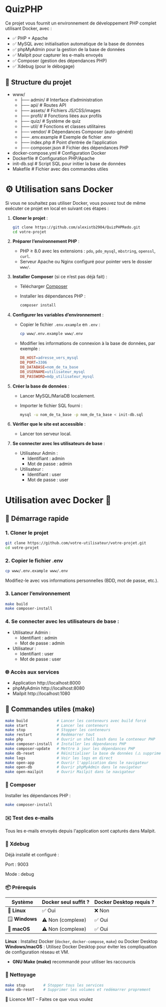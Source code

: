 # QuizPHP

Ce projet vous fournit un environnement de développement PHP complet utilisant Docker, avec :

-   ✅ PHP + Apache
-   ✅ MySQL avec initialisation automatique de la base de données
-   ✅ phpMyAdmin pour la gestion de la base de données
-   ✅ Mailpit pour capturer les e-mails envoyés
-   ✅ Composer (gestion des dépendances PHP)
-   ✅ Xdebug (pour le débogage)

## 📁 Structure du projet

-   www/
    -   ├── admin/ # Interface d’administration
    -   ├── api/ # Routes API
    -   ├── assets/ # Fichiers JS/CSS/images
    -   ├── profil/ # Fonctions liées aux profils
    -   ├── quiz/ # Système de quiz
    -   ├── util/ # Fonctions et classes utilitaires
    -   ├── vendor/ # Dépendances Composer (auto-généré)
    -   ├── .env.example # Exemple de fichier .env
    -   ├── index.php # Point d’entrée de l’application
    -   ├── composer.json # Fichier des dépendances PHP
-   docker-compose.yml # Configuration Docker
-   Dockerfile # Configuration PHP/Apache
-   init-db.sql # Script SQL pour initier la base de données
-   Makefile # Fichier avec des commandes utiles

# ⚙️ Utilisation sans Docker

Si vous ne souhaitez pas utiliser Docker, vous pouvez tout de même exécuter ce projet en local en suivant ces étapes :

1.  **Cloner le projet** :

    ```bash
    git clone https://github.com/alexistb2904/QuizPHPRedo.git
    cd votre-projet
    ```

2.  **Préparer l’environnement PHP** :

    -   PHP ≥ 8.0 avec les extensions : `pdo`, `pdo_mysql`, `mbstring`, `openssl`, `curl`.
    -   Serveur Apache ou Nginx configuré pour pointer vers le dossier `www/`.

3.  **Installer Composer** (si ce n’est pas déjà fait) :

    -   Télécharger [Composer](https://getcomposer.org/)
    -   Installer les dépendances PHP :

        ```bash
        composer install
        ```

4.  **Configurer les variables d’environnement** :

    -   Copier le fichier `.env.example` en `.env` :

        ```bash
        cp www/.env.example www/.env
        ```

    -   Modifier les informations de connexion à la base de données, par exemple :

        ```makefile
        DB_HOST=adresse_vers_mysql
        DB_PORT=3306
        DB_DATABASE=nom_de_ta_base
        DB_USERNAME=utilisateur_mysql
        DB_PASSWORD=mdp_utilisateur_mysql
        ```

5.  **Créer la base de données** :

    -   Lancer MySQL/MariaDB localement.
    -   Importer le fichier SQL fourni :

        ```bash
        mysql -u nom_de_ta_base -p nom_de_ta_base < init-db.sql
        ```

6.  **Vérifier que le site est accessible** :

    -   Lancer ton serveur local.

7.  **Se connecter avec les utilisateurs de base** :
    -   Utilisateur Admin :
        -   Identifiant : admin
        -   Mot de passe : admin
    -   Utilisateur :
        -   Identifiant : user
        -   Mot de passe : user

# Utilisation avec Docker 🐳

## 🚀 Démarrage rapide

### 1. Cloner le projet

```bash
git clone https://github.com/votre-utilisateur/votre-projet.git
cd votre-projet
```

### 2. Copier le fichier .env

```bash
cp www/.env.example www/.env
```

Modifiez-le avec vos informations personnelles (BDD, mot de passe, etc.).

### 3. Lancer l’environnement

```bash
make build
make composer-install
```

### 4. Se connecter avec les utilisateurs de base :

-   Utilisateur Admin :
    -   Identifiant : admin
    -   Mot de passe : admin
-   Utilisateur :
    -   Identifiant : user
    -   Mot de passe : user

### 🌐 Accès aux services

-   Application http://localhost:8000
-   phpMyAdmin http://localhost:8080
-   Mailpit http://localhost:1080

## 🔧 Commandes utiles (make)

```bash
make build             # Lancer les conteneurs avec build forcé
make start             # Lancer les conteneurs
make stop              # Stopper les conteneurs
make restart           # Redémarrer tout
make php               # Ouvrir un shell bash dans le conteneur PHP
make composer-install  # Installer les dépendances PHP
make composer-update   # Mettre à jour les dépendances PHP
make db-reset          # Réinitialiser la base de données (⚠️ supprime les données)
make logs              # Voir les logs en direct
make open-app          # Ouvrir l'application dans le navigateur
make open-db           # Ouvrir phpMyAdmin dans le navigateur
make open-mailpit      # Ouvrir Mailpit dans le navigateur
```

### 🐘 Composer

Installer les dépendances PHP :

```bash
make composer-install
```

### ✉️ Test des e-mails

Tous les e-mails envoyés depuis l'application sont capturés dans Mailpit.

### 🐞 Xdebug

Déjà installé et configuré :

Port : 9003

Mode : debug

### 📦 Prérequis

| Système        | Docker seul suffit ? | Docker Desktop requis ? |
| -------------- | -------------------- | ----------------------- |
| 🐧 **Linux**   | ✅ Oui               | ❌ Non                  |
| 🪟 **Windows** | ⚠️ Non (complexe)    | ✅ Oui                  |
| 🍏 **macOS**   | ⚠️ Non (complexe)    | ✅ Oui                  |

**Linux** : Installez Docker (`docker`, `docker-compose`, `make`) ou Docker Desktop
**Windows/macOS** : Utilisez Docker Desktop pour éviter les compliquation de configuration réseau et VM.

-   **GNU Make (make)** recommandé pour utiliser les raccourcis

### 🧹 Nettoyage

```bash
make stop        # Stopper tous les services
make db-reset    # Supprimer les volumes et redémarrer proprement
```

📄 Licence
MIT – Faites ce que vous voulez
